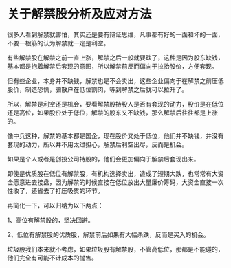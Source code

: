# 关于解禁股分析及应对方法

很多人看到解禁就害怕，其实还是要有辩证思维，凡事都有好的一面和坏的一面，不要一根筋的认为解禁就一定是利空。

有些解禁股在解禁之前一直上涨，解禁之后一般就要跌了，这种是因为股东缺钱，基本都是抱着解禁后套现的意图，所以解禁前反而偏向于拉抬股价，方便套现。

但有些企业，本身并不缺钱，解禁也是不会卖出，这些企业偏向于在解禁之前压低股价，制造恐慌，骗散户在低位割肉，等到解禁之后就可以拉升了。

所以，解禁是利空还是机会，要看解禁股持股人是否有套现的动力，股价是在低位还是高位，如果股价处于低位，解禁的股东又不缺钱，那么解禁后往往都是上涨的。

像中兵这种，解禁的基本都是国企，现在股价又处于低位，他们并不缺钱，并没有套现的动力，所以并不用太过担心，解禁后利空出尽，反而是机会。

如果是个人或者是创投公司持股的，他们会更加偏向于解禁后套现出来。

即使是优质股在低位有解禁股，有机构选择卖出，造成了短期大跌，也常常有大资金愿意进去接盘，因为解禁的时候直接在低位放出大量廉价筹码，大资金直接一次性收了，还省去了打压吸货的环节。

再简化一下，可以归纳为以下两点：

1、高位有解禁股的，坚决回避。

2、低位有解禁股的优质股，解禁前后如果有大幅杀跌，反而是买入的机会。

垃圾股我们本来就不考虑，如果垃圾股有解禁股，不管高低位，那都是不能碰的，他们完全有可能不计成本的抛售。